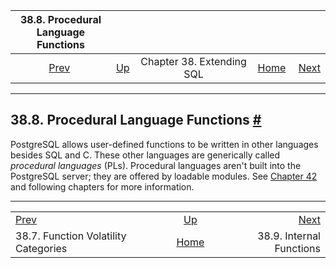 <!--?xml version="1.0" encoding="UTF-8" standalone="no"?-->

|                  38.8. Procedural Language Functions                  |                                               |                           |                                                       |                                                         |
| :-------------------------------------------------------------------: | :-------------------------------------------- | :-----------------------: | ----------------------------------------------------: | ------------------------------------------------------: |
| [Prev](xfunc-volatility.html "38.7. Function Volatility Categories")  | [Up](extend.html "Chapter 38. Extending SQL") | Chapter 38. Extending SQL | [Home](index.html "PostgreSQL 17devel Documentation") |  [Next](xfunc-internal.html "38.9. Internal Functions") |

***

## 38.8. Procedural Language Functions [#](#XFUNC-PL)

PostgreSQL allows user-defined functions to be written in other languages besides SQL and C. These other languages are generically called *procedural languages* (PLs). Procedural languages aren't built into the PostgreSQL server; they are offered by loadable modules. See [Chapter 42](xplang.html "Chapter 42. Procedural Languages") and following chapters for more information.

***

|                                                                       |                                                       |                                                         |
| :-------------------------------------------------------------------- | :---------------------------------------------------: | ------------------------------------------------------: |
| [Prev](xfunc-volatility.html "38.7. Function Volatility Categories")  |     [Up](extend.html "Chapter 38. Extending SQL")     |  [Next](xfunc-internal.html "38.9. Internal Functions") |
| 38.7. Function Volatility Categories                                  | [Home](index.html "PostgreSQL 17devel Documentation") |                                38.9. Internal Functions |
